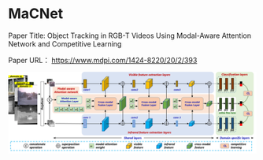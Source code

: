 # MaCNet
Paper Title: Object Tracking in RGB-T Videos Using Modal-Aware Attention Network and Competitive Learning

Paper URL： https://www.mdpi.com/1424-8220/20/2/393

![image](https://github.com/Lee-zl/MaCNet/blob/master/MaCNet.png)
